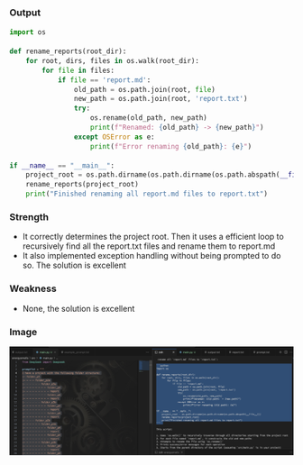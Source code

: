 ### Output

```python
import os

def rename_reports(root_dir):
    for root, dirs, files in os.walk(root_dir):
        for file in files:
            if file == 'report.md':
                old_path = os.path.join(root, file)
                new_path = os.path.join(root, 'report.txt')
                try:
                    os.rename(old_path, new_path)
                    print(f"Renamed: {old_path} -> {new_path}")
                except OSError as e:
                    print(f"Error renaming {old_path}: {e}")

if __name__ == "__main__":
    project_root = os.path.dirname(os.path.dirname(os.path.abspath(__file__)))
    rename_reports(project_root)
    print("Finished renaming all report.md files to report.txt")
```

### Strength

- It correctly determines the project root. Then it uses a efficient loop to recursively find all the report.txt files and rename them to report.md
- It also implemented exception handling without being prompted to do so. The solution is excellent

### Weakness

- None, the solution is excellent

### Image

![alt text](image.png)
